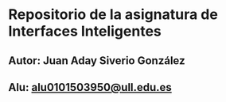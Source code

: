 # Repositorio de la asignatura de Interfaces Inteligentes
## Autor: Juan Aday Siverio González
## Alu: alu0101503950@ull.edu.es
